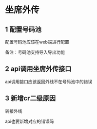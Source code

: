 # 坐席外传
## 1 配置号码池
配置号码池应该在web端进行配置

备注：号码池支持导入导出功能

## 2 api调用坐席外传接口
api调用接口应该返回外线不在号码池中的错误
## 3 新增cr二级原因
转接外线

api也要新增对应的错误码

